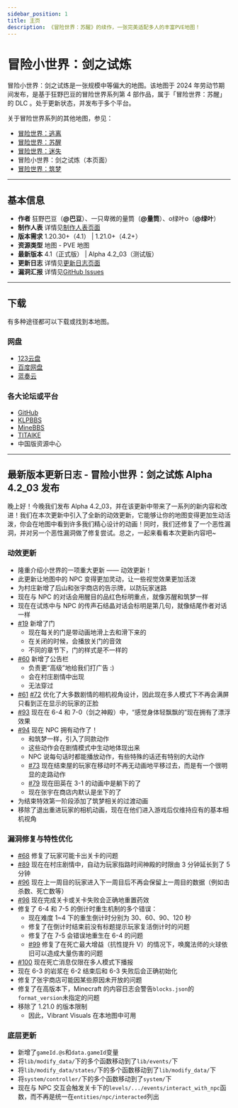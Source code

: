 ```yaml
---
sidebar_position: 1
title: 主页
description: 《冒险世界：苏醒》的续作，一张完美适配多人的丰富PVE地图！
---
```


# 冒险小世界：剑之试炼

冒险小世界：剑之试炼是一张规模中等偏大的地图。该地图于 2024 年劳动节期间发布，是基于狂野巴豆的冒险世界系列第 4 部作品，属于「冒险世界：苏醒」的 DLC 。处于更新状态，并发布于多个平台。

关于冒险世界系列的其他地图，参见：

- [冒险世界：逃离](../adventure_world_1/homepage)
- [冒险世界：苏醒](../adventure_world_2/homepage)
- [冒险世界：迷失](../adventure_world_3/homepage)
- 冒险小世界：剑之试炼（本页面）
- [冒险世界：筑梦](../../developing/adventure_world_5/homepage)

---

## 基本信息

- **作者** 狂野巴豆（**@巴豆**）、一只卑微的量筒（**@量筒**）、o绿叶o（**@绿叶**）
- **制作人表** 详情见[制作人表页面](credits)
- **版本需求** 1.20.30+（4.1） | 1.21.0+（4.2+）
- **资源类型** 地图 - PVE 地图
- **最新版本** 4.1（正式版） | Alpha 4.2_03（测试版）
- **更新日志** 详情见[更新日志页面](update_log/4_2)
- **漏洞汇报** 详情见[GitHub Issues](https://github.com/YZBWDLT/Adventure-World-4/issues)

---

## 下载

有多种途径都可以下载或找到本地图。

### 网盘

- [123云盘](https://www.123pan.com/s/t3TqVv-77Tkh.html)
- [百度网盘](https://pan.baidu.com/s/1lt-ji0If782TgV_NsLq1gQ?pwd=mxsj)
- [蓝奏云](https://wwf.lanzouo.com/iqnmX20gubje)

### 各大论坛或平台

- [GitHub](https://github.com/YZBWDLT/Adventure-World-4)
- [KLPBBS](https://klpbbs.com/thread-137174-1-1.html)
- [MineBBS](https://www.minebbs.com/resources/1-20-30-pve.8392/)
- [TITAIKE](https://www.titaike.cn/5041.html)
- 中国版资源中心

---

## 最新版本更新日志 - 冒险小世界：剑之试炼 Alpha 4.2_03 发布

晚上好！今晚我们发布 Alpha 4.2_03，并在该更新中带来了一系列的新内容和改进！我们在本次更新中引入了全新的动效更新，它能够让你的地图变得更加生动活泼，你会在地图中看到许多我们精心设计的动画！同时，我们还修复了一个恶性漏洞，并对另一个恶性漏洞做了修复尝试。总之，一起来看看本次更新内容吧~

### 动效更新

- 隆重介绍小世界的一项重大更新 —— 动效更新！
- 此更新让地图中的 NPC 变得更加灵动，让一些视觉效果更加活泼
- 为村庄新增了后山和张宇商店的告示牌，以防玩家迷路
- 现在与 NPC 的对话会用醒目的品红色标明重点，就像苏醒和筑梦一样
- 现在在试炼中与 NPC 的传声石结晶对话会标明是第几句，就像结尾作者对话一样
- [#19](https://github.com/YZBWDLT/Adventure-World-4/issues/19) 新增了门
  - 现在每关的门是带动画地滑上去和滑下来的
  - 在关闭的时候，会播放关门的音效
  - 不同的章节下，门的样式是不一样的
- [#60](https://github.com/YZBWDLT/Adventure-World-4/issues/60) 新增了公告栏
  - 负责更“高级”地给我们打广告 :)
  - 会在村庄剧情中出现
  - 无法穿过
- [#61](https://github.com/YZBWDLT/Adventure-World-4/issues/61) [#72](https://github.com/YZBWDLT/Adventure-World-4/issues/72) 优化了大多数剧情的相机视角设计，因此现在多人模式下不再会满屏只看到正在显示的玩家的正脸
- [#93](https://github.com/YZBWDLT/Adventure-World-4/issues/93) 现在在 6-4 和 7-0（剑之神殿）中，“感觉身体轻飘飘的”现在拥有了漂浮效果
- [#94](https://github.com/YZBWDLT/Adventure-World-4/issues/94) 现在 NPC 拥有动作了！
  - 和筑梦一样，引入了同款动作
  - 这些动作会在剧情模式中生动地体现出来
  - NPC 说每句话时都能播放动作，有些特殊的话还有特别的大动作
  - [#73](https://github.com/YZBWDLT/Adventure-World-4/issues/73) 现在结束屋的玩家在移动时不再无动画地平移过去，而是有一个很明显的走路动作
  - [#79](https://github.com/YZBWDLT/Adventure-World-4/issues/79) 现在田英在 3-1 的动画中是躺下的了
  - 现在张宇在商店内默认是坐下的了
- 为结束特效第一阶段添加了筑梦相关的过渡动画
- 移除了退出重进玩家的相机动画，现在在他们进入游戏后仅维持应有的基本相机视角

### 漏洞修复与特性优化

- [#68](https://github.com/YZBWDLT/Adventure-World-4/issues/68) 修复了玩家可能卡出关卡的问题
- [#89](https://github.com/YZBWDLT/Adventure-World-4/issues/89) 现在在村庄剧情中，自动为玩家指路时间神殿的时限由 3 分钟延长到了 5 分钟
- [#96](https://github.com/YZBWDLT/Adventure-World-4/issues/96) 现在上一周目的玩家进入下一周目后不再会保留上一周目的数据（例如击杀数、死亡数等）
- [#98](https://github.com/YZBWDLT/Adventure-World-4/issues/98) 现在完成关卡或关卡失败会正确地重置药效
- 修复了 6-4 和 7-5 的倒计时重生机制的多个错误：
  - 现在难度 1~4 下的重生倒计时分别为 30、60、90、120 秒
  - 修复了在倒计时结束前没有标题提示玩家复活倒计时的问题
  - 修复了在 7-5 会错误地重生在 6-4 的问题
  - [#99](https://github.com/YZBWDLT/Adventure-World-4/issues/99) 修复了在死亡最大增益（抗性提升 V）的情况下，唤魔法师的火球依旧可以造成大量伤害的问题
- [#100](https://github.com/YZBWDLT/Adventure-World-4/issues/100) 现在死亡消息仅限在多人模式下播报
- 现在 6-3 的岩浆在 6-2 结束后和 6-3 失败后会正确初始化
- 修复了张宇商店可能因某些原因未开放的问题
- 修复了在高版本下，Minecraft 的内容日志会警告`blocks.json`的`format_version`未指定的问题
- 移除了 1.21.0 的版本限制
  - 因此，Vibrant Visuals 在本地图中可用

### 底层更新

- 新增了`gameId.@s`和`data.gameId`变量
- 将`lib/modify_data/`下的多个函数移动到了`lib/events/`下
- 将`lib/modify_data/states/`下的多个函数移动到了`lib/modify_data/`下
- 将`system/controller/`下的多个函数移动到了`system/`下
- 现在与 NPC 交互会触发关卡下的`levels/.../events/interact_with_npc`函数，而不再是统一在`entities/npc/interacted`列出
